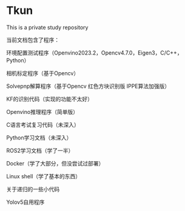 # Tkun
This is a private study repository

当前文档包含了程序：

环境配置测试程序（Openvino2023.2，Opencv4.7.0，Eigen3，C/C++，Python）

相机标定程序（基于Opencv）

Solvepnp解算程序（基于Opencv 红色方块识别版 IPPE算法加强版）

KF的识别代码（实现的功能不太好）

Openvino推理程序（简单版）

C语言考试复习代码（未深入）

Python学习文档（未深入）

ROS2学习文档（学了一半）

Docker（学了大部分，但没尝试过部署）

Linux shell（学了基本的东西）

关于递归的一些小代码

Yolov5自用程序
